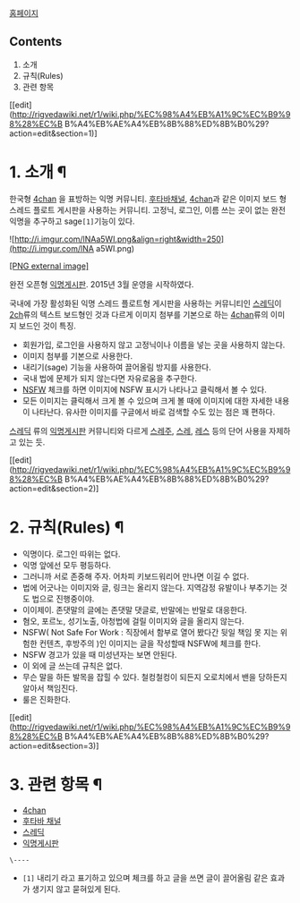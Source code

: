 [홈페이지](http://oroch.com/)

## Contents

    

1. 소개 
2. 규칙(Rules) 
3. 관련 항목 

[[edit](http://rigvedawiki.net/r1/wiki.php/%EC%98%A4%EB%A1%9C%EC%B9%98%28%EC%B
B%A4%EB%AE%A4%EB%8B%88%ED%8B%B0%29?action=edit&section=1)]

# 1. 소개 ¶

한국형 [4chan](4chan.md) 을 표방하는 익명 커뮤니티. [후타바채널](%ED%9B%84%ED%83%80%EB%B0%94%20%EC%B1%84%EB%84%90.md),
[4chan](4chan.md)과 같은 이미지 보드 형 스레드 플로트 게시판을 사용하는 커뮤니티. 고정닉, 로그인, 이름 쓰는 곳이
없는 완전 익명을 추구하고 sage`[1]`기능이 있다.

  

![http://i.imgur.com/lNAa5WI.png&align=right&width=250](http://i.imgur.com/lNA
a5WI.png)

[[PNG external image]](http://i.imgur.com/lNAa5WI.png)

  

완전 오픈형 [익명게시판](%EC%9D%B5%EB%AA%85%EA%B2%8C%EC%8B%9C%ED%8C%90.md). 2015년 3월
운영을 시작하였다.

  

국내에 가장 활성화된 익명 스레드 플로트형 게시판을 사용하는 커뮤니티인
[스레딕](%EC%8A%A4%EB%A0%88%EB%94%95.md)이 [2ch](2ch.md)류의 텍스트 보드형인 것과 다르게
이미지 첨부를 기본으로 하는 [4chan](4chan.md)류의 이미지 보드인 것이 특징.

  

  * 회원가입, 로그인을 사용하지 않고 고정닉이나 이름을 넣는 곳을 사용하지 않는다.
  * 이미지 첨부를 기본으로 사용한다.
  * 내리기(sage) 기능을 사용하여 끌어올림 방지를 사용한다.
  * 국내 법에 문제가 되지 않는다면 자유로움을 추구한다.
  * [NSFW](NSFW.md) 체크를 하면 이미지에 NSFW 표시가 나타나고 클릭해서 볼 수 있다.
  * 모든 이미지는 클릭해서 크게 볼 수 있으며 크게 볼 때에 이미지에 대한 자세한 내용이 나타난다. 유사한 이미지를 구글에서 바로 검색할 수도 있는 점은 꽤 편하다.  

[스레딕](%EC%8A%A4%EB%A0%88%EB%94%95.md) 류의
[익명게시판](%EC%9D%B5%EB%AA%85%EA%B2%8C%EC%8B%9C%ED%8C%90.md) 커뮤니티와 다르게
[스레주](%EC%8A%A4%EB%A0%88%EC%A3%BC.md), [스레](%EC%8A%A4%EB%A0%88.md),
[레스](%EB%A0%88%EC%8A%A4.md) 등의 단어 사용을 자제하고 있는 듯.

  
  
  

[[edit](http://rigvedawiki.net/r1/wiki.php/%EC%98%A4%EB%A1%9C%EC%B9%98%28%EC%B
B%A4%EB%AE%A4%EB%8B%88%ED%8B%B0%29?action=edit&section=2)]

# 2. 규칙(Rules) ¶

  * 익명이다. 로그인 따위는 없다.
  * 익명 앞에선 모두 평등하다.
  * 그러니까 서로 존중해 주자. 어차피 키보드워리어 만나면 이길 수 없다.
  * 법에 어긋나는 이미지와 글, 링크는 올리지 않는다. 지역감정 유발이나 부추기는 것도 법으로 진행중이야.
  * 이이제이. 존댓말의 글에는 존댓말 댓글로, 반말에는 반말로 대응한다.
  * 혐오, 포르노, 성기노출, 아청법에 걸릴 이미지와 글을 올리지 않는다.
  * NSFW( Not Safe For Work : 직장에서 함부로 열어 봤다간 뒷일 책임 못 지는 위험한 컨텐츠, 후방주의 )인 이미지는 글을 작성할때 NSFW에 체크를 한다.
  * NSFW 경고가 있을 때 미성년자는 보면 안된다.
  * 이 외에 글 쓰는데 규칙은 없다.
  * 무슨 말을 하든 발목을 잡힐 수 있다. 철컹철컹이 되든지 오로치에서 밴을 당하든지 알아서 책임진다.
  * 룰은 진화한다.  

[[edit](http://rigvedawiki.net/r1/wiki.php/%EC%98%A4%EB%A1%9C%EC%B9%98%28%EC%B
B%A4%EB%AE%A4%EB%8B%88%ED%8B%B0%29?action=edit&section=3)]

# 3. 관련 항목 ¶

  * [4chan](4chan.md)
  * [후타바 채널](%ED%9B%84%ED%83%80%EB%B0%94%20%EC%B1%84%EB%84%90.md)
  * [스레딕](%EC%8A%A4%EB%A0%88%EB%94%95.md)
  * [익명게시판](%EC%9D%B5%EB%AA%85%EA%B2%8C%EC%8B%9C%ED%8C%90.md)

`\----`

  * `[1]` 내리기 라고 표기하고 있으며 체크를 하고 글을 쓰면 글이 끌어올림 같은 효과가 생기지 않고 묻혀있게 된다.

